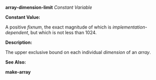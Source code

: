 **array-dimension-limit** *Constant Variable* 



**Constant Value:** 



A positive *fixnum*, the exact magnitude of which is *implementation-dependent*, but which is not less than 1024. 



**Description:** 



The upper exclusive bound on each individual *dimension* of an *array*. 



**See Also:** 



**make-array** 



